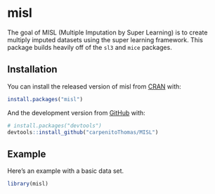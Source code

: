 
<!-- README.md is generated from README.Rmd. Please edit that file -->

# misl

<!-- badges: start -->

<!-- badges: end -->

The goal of MISL (Multiple Imputation by Super Learning) is to create
multiply imputed datasets using the super learning framework. This
package builds heavily off of the `sl3` and `mice` packages.

## Installation

You can install the released version of misl from
[CRAN](https://CRAN.R-project.org) with:

``` r
install.packages("misl")
```

And the development version from [GitHub](https://github.com/) with:

``` r
# install.packages("devtools")
devtools::install_github("carpenitoThomas/MISL")
```

## Example

Here’s an example with a basic data set.

``` r
library(misl)
```
